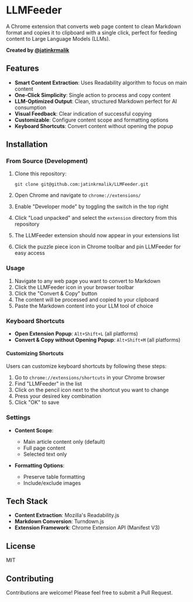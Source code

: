 # LLMFeeder

A Chrome extension that converts web page content to clean Markdown format and copies it to clipboard with a single click, perfect for feeding content to Large Language Models (LLMs).

**Created by [@jatinkrmalik](https://github.com/jatinkrmalik)**

## Features

- **Smart Content Extraction**: Uses Readability algorithm to focus on main content
- **One-Click Simplicity**: Single action to process and copy content
- **LLM-Optimized Output**: Clean, structured Markdown perfect for AI consumption
- **Visual Feedback**: Clear indication of successful copying
- **Customizable**: Configure content scope and formatting options
- **Keyboard Shortcuts**: Convert content without opening the popup

## Installation

### From Source (Development)

1. Clone this repository:
   ```
   git clone git@github.com:jatinkrmalik/LLMFeeder.git
   ```

2. Open Chrome and navigate to `chrome://extensions/`

3. Enable "Developer mode" by toggling the switch in the top right

4. Click "Load unpacked" and select the `extension` directory from this repository

5. The LLMFeeder extension should now appear in your extensions list

6. Click the puzzle piece icon in Chrome toolbar and pin LLMFeeder for easy access

### Usage

1. Navigate to any web page you want to convert to Markdown
2. Click the LLMFeeder icon in your browser toolbar
3. Click the "Convert & Copy" button
4. The content will be processed and copied to your clipboard
5. Paste the Markdown content into your LLM tool of choice

### Keyboard Shortcuts

- **Open Extension Popup**: `Alt+Shift+L` (all platforms)
- **Convert & Copy without Opening Popup**: `Alt+Shift+M` (all platforms)

#### Customizing Shortcuts

Users can customize keyboard shortcuts by following these steps:

1. Go to `chrome://extensions/shortcuts` in your Chrome browser
2. Find "LLMFeeder" in the list
3. Click on the pencil icon next to the shortcut you want to change
4. Press your desired key combination
5. Click "OK" to save

### Settings

- **Content Scope**:
  - Main article content only (default)
  - Full page content
  - Selected text only

- **Formatting Options**:
  - Preserve table formatting
  - Include/exclude images

## Tech Stack

- **Content Extraction**: Mozilla's Readability.js
- **Markdown Conversion**: Turndown.js
- **Extension Framework**: Chrome Extension API (Manifest V3)

## License

MIT

## Contributing

Contributions are welcome! Please feel free to submit a Pull Request. 